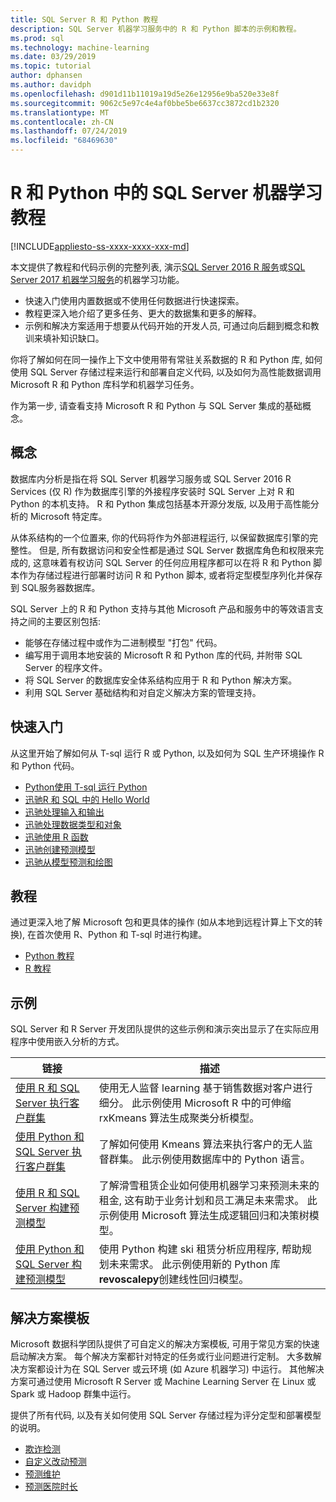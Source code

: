 ```yaml
---
title: SQL Server R 和 Python 教程
description: SQL Server 机器学习服务中的 R 和 Python 脚本的示例和教程。
ms.prod: sql
ms.technology: machine-learning
ms.date: 03/29/2019
ms.topic: tutorial
author: dphansen
ms.author: davidph
ms.openlocfilehash: d901d11b11019a19d5e26e12956e9ba520e33e8f
ms.sourcegitcommit: 9062c5e97c4e4af0bbe5be6637cc3872cd1b2320
ms.translationtype: MT
ms.contentlocale: zh-CN
ms.lasthandoff: 07/24/2019
ms.locfileid: "68469630"
---
```

# <a name="sql-server-machine-learning-tutorials-in-r-and-python"></a>R 和 Python 中的 SQL Server 机器学习教程
[!INCLUDE[appliesto-ss-xxxx-xxxx-xxx-md](../../includes/appliesto-ss-xxxx-xxxx-xxx-md.md)]

本文提供了教程和代码示例的完整列表, 演示[SQL Server 2016 R 服务](../install/sql-r-services-windows-install.md)或[SQL Server 2017 机器学习服务](../install/sql-machine-learning-services-windows-install.md)的机器学习功能。 

+ 快速入门使用内置数据或不使用任何数据进行快速探索。
+ 教程更深入地介绍了更多任务、更大的数据集和更多的解释。
+ 示例和解决方案适用于想要从代码开始的开发人员, 可通过向后翻到概念和教训来填补知识缺口。

你将了解如何在同一操作上下文中使用带有常驻关系数据的 R 和 Python 库, 如何使用 SQL Server 存储过程来运行和部署自定义代码, 以及如何为高性能数据调用 Microsoft R 和 Python 库科学和机器学习任务。

作为第一步, 请查看支持 Microsoft R 和 Python 与 SQL Server 集成的基础概念。

## <a name="concepts"></a>概念

数据库内分析是指在将 SQL Server 机器学习服务或 SQL Server 2016 R Services (仅 R) 作为数据库引擎的外接程序安装时 SQL Server 上对 R 和 Python 的本机支持。 R 和 Python 集成包括基本开源分发版, 以及用于高性能分析的 Microsoft 特定库。

从体系结构的一个位置来, 你的代码将作为外部进程运行, 以保留数据库引擎的完整性。 但是, 所有数据访问和安全性都是通过 SQL Server 数据库角色和权限来完成的, 这意味着有权访问 SQL Server 的任何应用程序都可以在将 R 和 Python 脚本作为存储过程进行部署时访问 R 和 Python 脚本, 或者将定型模型序列化并保存到 SQL服务器数据库。

SQL Server 上的 R 和 Python 支持与其他 Microsoft 产品和服务中的等效语言支持之间的主要区别包括:

+ 能够在存储过程中或作为二进制模型 "打包" 代码。
+ 编写用于调用本地安装的 Microsoft R 和 Python 库的代码, 并附带 SQL Server 的程序文件。
+ 将 SQL Server 的数据库安全体系结构应用于 R 和 Python 解决方案。
+ 利用 SQL Server 基础结构和对自定义解决方案的管理支持。

## <a name="quickstarts"></a>快速入门

从这里开始了解如何从 T-sql 运行 R 或 Python, 以及如何为 SQL 生产环境操作 R 和 Python 代码。

+ [Python使用 T-sql 运行 Python](run-python-using-t-sql.md)
+ [迅驰R 和 SQL 中的 Hello World](rtsql-using-r-code-in-transact-sql-quickstart.md)
+ [迅驰处理输入和输出](rtsql-working-with-inputs-and-outputs.md)
+ [迅驰处理数据类型和对象](rtsql-r-and-sql-data-types-and-data-objects.md)
+ [迅驰使用 R 函数](rtsql-using-r-functions-with-sql-server-data.md)
+ [迅驰创建预测模型](rtsql-create-a-predictive-model-r.md)
+ [迅驰从模型预测和绘图](rtsql-predict-and-plot-from-model.md)

## <a name="tutorials"></a>教程

通过更深入地了解 Microsoft 包和更具体的操作 (如从本地到远程计算上下文的转换), 在首次使用 R、Python 和 T-sql 时进行构建。

+ [Python 教程](sql-server-python-tutorials.md)
+ [R 教程](sql-server-r-tutorials.md)

<a name ="bkmk_samples"></a>

## <a name="samples"></a>示例

SQL Server 和 R Server 开发团队提供的这些示例和演示突出显示了在实际应用程序中使用嵌入分析的方式。

| 链接 | 描述 | 
|------|-------------|
| [使用 R 和 SQL Server 执行客户群集](https://microsoft.github.io/sql-ml-tutorials/R/customerclustering/) | 使用无人监督 learning 基于销售数据对客户进行细分。 此示例使用 Microsoft R 中的可伸缩 rxKmeans 算法生成聚类分析模型。 |
| [使用 Python 和 SQL Server 执行客户群集](https://microsoft.github.io/sql-ml-tutorials/python/customerclustering/) | 了解如何使用 Kmeans 算法来执行客户的无人监督群集。 此示例使用数据库中的 Python 语言。| SQL Server 2017 |
| [使用 R 和 SQL Server 构建预测模型](https://microsoft.github.io/sql-ml-tutorials/R/rentalprediction) | 了解滑雪租赁企业如何使用机器学习来预测未来的租金, 这有助于业务计划和员工满足未来需求。 此示例使用 Microsoft 算法生成逻辑回归和决策树模型。 | 
| [使用 Python 和 SQL Server 构建预测模型](https://microsoft.github.io/sql-ml-tutorials/python/rentalprediction/) | 使用 Python 构建 ski 租赁分析应用程序, 帮助规划未来需求。 此示例使用新的 Python 库**revoscalepy**创建线性回归模型。 | 

<a name="bkmk_solutions"></a>

## <a name="solution-templates"></a>解决方案模板

Microsoft 数据科学团队提供了可自定义的解决方案模板, 可用于常见方案的快速启动解决方案。 每个解决方案都针对特定的任务或行业问题进行定制。 大多数解决方案都设计为在 SQL Server 或云环境 (如 Azure 机器学习) 中运行。 其他解决方案可通过使用 Microsoft R Server 或 Machine Learning Server 在 Linux 或 Spark 或 Hadoop 群集中运行。

提供了所有代码, 以及有关如何使用 SQL Server 存储过程为评分定型和部署模型的说明。

+ [欺诈检测](https://gallery.cortanaanalytics.com/Tutorial/Online-Fraud-Detection-Template-with-SQL-Server-R-Services-1)
+ [自定义改动预测](https://gallery.cortanaanalytics.com/Tutorial/Customer-Churn-Prediction-Template-with-SQL-Server-R-Services-1)
+ [预测维护](https://gallery.cortanaanalytics.com/Tutorial/Predictive-Maintenance-Template-with-SQL-Server-R-Services-1)
+ [预测医院时长](https://gallery.cortanaintelligence.com/Solution/Predicting-Length-of-Stay-in-Hospitals-1)

